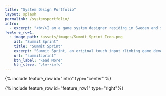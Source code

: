 ```yaml
---
title: "System Design Portfolio"
layout: splash
permalink: /systemsportfolio/
intro: 
  - excerpt: "<br/>I am a game system designer residing in Sweden and studying at Futuregames, Stockholm. Previous to design, I also worked in localization and release management for 4 years at Sega, Oizumi Amuzio, and as a freelancer. My past roles have helped me learn a great deal about how games are made, and I aim to wield that experience to maintain a holistic view of a project and its systems, mapping and connecting its components, decomposing them into smaller parts and ensuring they come together to build the whole."
feature_row1:
  - image_path: /assets/images/Summit_Sprint_Icon.png
    alt: "Summit Sprint"
    title: "Summit Sprint"
    excerpt: "Summit Sprint, an original touch input climbing game developed in Unity."
    url: "summitsprint"
    btn_label: "Read More"
    btn_class: "btn--info"
---
```


{% include feature_row id="intro" type="center" %}

{% include feature_row id="feature_row1" type="right"%}